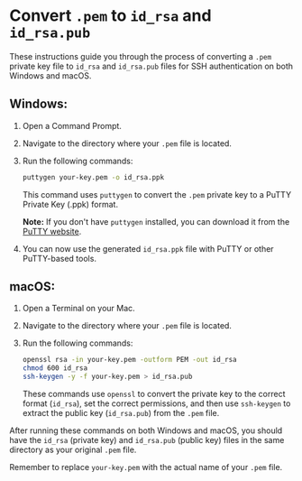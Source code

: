 # Convert `.pem` to `id_rsa` and `id_rsa.pub`

These instructions guide you through the process of converting a `.pem` private key file to `id_rsa` and `id_rsa.pub` files for SSH authentication on both Windows and macOS.

## Windows:

1. Open a Command Prompt.

2. Navigate to the directory where your `.pem` file is located.

3. Run the following commands:

   ```bash
   puttygen your-key.pem -o id_rsa.ppk
   ```

   This command uses `puttygen` to convert the `.pem` private key to a PuTTY Private Key (.ppk) format.

   **Note:** If you don't have `puttygen` installed, you can download it from the [PuTTY website](https://www.chiark.greenend.org.uk/~sgtatham/putty/latest.html).

4. You can now use the generated `id_rsa.ppk` file with PuTTY or other PuTTY-based tools.

## macOS:

1. Open a Terminal on your Mac.

2. Navigate to the directory where your `.pem` file is located.

3. Run the following commands:

   ```bash
   openssl rsa -in your-key.pem -outform PEM -out id_rsa
   chmod 600 id_rsa
   ssh-keygen -y -f your-key.pem > id_rsa.pub
   ```

   These commands use `openssl` to convert the private key to the correct format (`id_rsa`), set the correct permissions, and then use `ssh-keygen` to extract the public key (`id_rsa.pub`) from the `.pem` file.

After running these commands on both Windows and macOS, you should have the `id_rsa` (private key) and `id_rsa.pub` (public key) files in the same directory as your original `.pem` file.

Remember to replace `your-key.pem` with the actual name of your `.pem` file.
